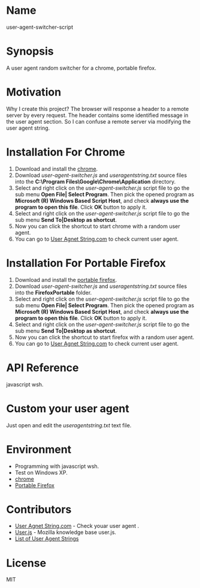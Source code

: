 # Name
user-agent-switcher-script

# Synopsis
A user agent random switcher for a chrome, portable firefox.

# Motivation
Why I create this project? The browser will response a header to a remote server by every request. The header contains some identified message in the user agent section. So I can confuse a remote server via modifying the user agent string. 

# Installation For Chrome
1. Download and install the [chrome](https://www.google.com.tw/chrome/browser/desktop/).
1. Download *user-agent-switcher.js* and *useragentstring.txt* source files into the **C:\Program Files\Google\Chrome\Application** directory.
1. Select and right click on the *user-agent-switcher.js* script file to go the sub menu **Open File| Select Program**. Then pick the opened program as **Microsoft (R) Windows Based Script Host**, and check **always use the program to open this file**. Click **OK** button to apply it.
1. Select and right click on the *user-agent-switcher.js* script file to go the sub menu **Send To|Desktop as shortcut**.
1. Now you can click the shortcut to start chrome with a random user agent.
1. You can go to [User Agnet String.com](http://www.useragentstring.com/index.php) to check current user agent.

# Installation For Portable Firefox
1. Download and install the [portable firefox](http://portableapps.com/apps/internet/firefox_portable).
1. Download *user-agent-switcher.js* and *useragentstring.txt* source files into the **FirefoxPortable** folder.
1. Select and right click on the *user-agent-switcher.js* script file to go the sub menu **Open File| Select Program**. Then pick the opened program as **Microsoft (R) Windows Based Script Host**, and check **always use the program to open this file**. Click **OK** button to apply it.
1. Select and right click on the *user-agent-switcher.js* script file to go the sub menu **Send To|Desktop as shortcut**.
1. Now you can click the shortcut to start firefox with a random user agent.
1. You can go to [User Agnet String.com](http://www.useragentstring.com/index.php) to check current user agent.

# API Reference
javascript wsh.

# Custom your user agent
Just open and edit the *useragentstring.txt* text file. 

# Environment
* Programming with javascript wsh.
* Test on Windows XP.
* [chrome](https://www.google.com.tw/chrome/browser/desktop/)
* [Portable Firefox](http://portableapps.com/apps/internet/firefox_portable)

# Contributors
* [User Agnet String.com](http://www.useragentstring.com/index.php) - Check youar user agent .
* [User.js](http://kb.mozillazine.org/User.js_file) - Mozilla knowledge base user.js.
* [List of User Agent Strings](http://www.useragentstring.com/pages/useragentstring.php)

# License
MIT
